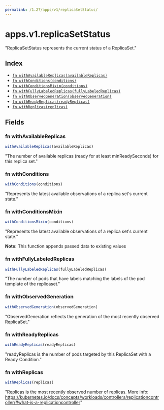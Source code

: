 ```yaml
---
permalink: /1.27/apps/v1/replicaSetStatus/
---
```


# apps.v1.replicaSetStatus

"ReplicaSetStatus represents the current status of a ReplicaSet."

## Index

* [`fn withAvailableReplicas(availableReplicas)`](#fn-withavailablereplicas)
* [`fn withConditions(conditions)`](#fn-withconditions)
* [`fn withConditionsMixin(conditions)`](#fn-withconditionsmixin)
* [`fn withFullyLabeledReplicas(fullyLabeledReplicas)`](#fn-withfullylabeledreplicas)
* [`fn withObservedGeneration(observedGeneration)`](#fn-withobservedgeneration)
* [`fn withReadyReplicas(readyReplicas)`](#fn-withreadyreplicas)
* [`fn withReplicas(replicas)`](#fn-withreplicas)

## Fields

### fn withAvailableReplicas

```ts
withAvailableReplicas(availableReplicas)
```

"The number of available replicas (ready for at least minReadySeconds) for this replica set."

### fn withConditions

```ts
withConditions(conditions)
```

"Represents the latest available observations of a replica set's current state."

### fn withConditionsMixin

```ts
withConditionsMixin(conditions)
```

"Represents the latest available observations of a replica set's current state."

**Note:** This function appends passed data to existing values

### fn withFullyLabeledReplicas

```ts
withFullyLabeledReplicas(fullyLabeledReplicas)
```

"The number of pods that have labels matching the labels of the pod template of the replicaset."

### fn withObservedGeneration

```ts
withObservedGeneration(observedGeneration)
```

"ObservedGeneration reflects the generation of the most recently observed ReplicaSet."

### fn withReadyReplicas

```ts
withReadyReplicas(readyReplicas)
```

"readyReplicas is the number of pods targeted by this ReplicaSet with a Ready Condition."

### fn withReplicas

```ts
withReplicas(replicas)
```

"Replicas is the most recently observed number of replicas. More info: https://kubernetes.io/docs/concepts/workloads/controllers/replicationcontroller/#what-is-a-replicationcontroller"
